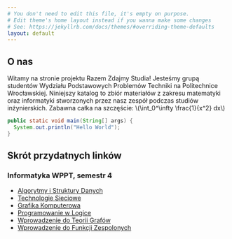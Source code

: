 ```yaml
---
# You don't need to edit this file, it's empty on purpose.
# Edit theme's home layout instead if you wanna make some changes
# See: https://jekyllrb.com/docs/themes/#overriding-theme-defaults
layout: default
---
```


O nas
---

Witamy na stronie projektu Razem Zdajmy Studia! Jesteśmy grupą studentów Wydziału Podstawowych Problemów Techniki na Politechnice Wrocławskiej. Niniejszy katalog to zbiór materiałów z zakresu matematyki oraz informatyki stworzonych przez nasz zespół podczas studiów inżynierskich. Zabawna całka na szczęście: \\(\int_0^\infty \frac{1}{x^2} dx\\)

```java
public static void main(String[] args) {
  System.out.println("Hello World");
}
```

Skrót przydatnych linków
---

### Informatyka WPPT, semestr 4

* [Algorytmy i Struktury Danych](http://cs.pwr.edu.pl/golebiewski/)
* [Technologie Sieciowe](http://cs.pwr.edu.pl/krzywiecki/teaching.html)
* [Grafika Komputerowa](https://drive.google.com/drive/folders/1Eyjbc0yleaQkyKj6yf2O_NcmuwF7e4IU)
* [Programowanie w Logice](http://ki.pwr.edu.pl/kobylanski/dydaktyka/page6/page2/index.html)
* [Wprowadzenie do Teorii Grafów](http://cs.pwr.edu.pl/kuchta/)
* [Wprowadzenie do Funkcji Zespolonych](http://cs.pwr.edu.pl/ralowski/dydaktyka/funkcje_zespolone/wiosna_2018/complex.html)
